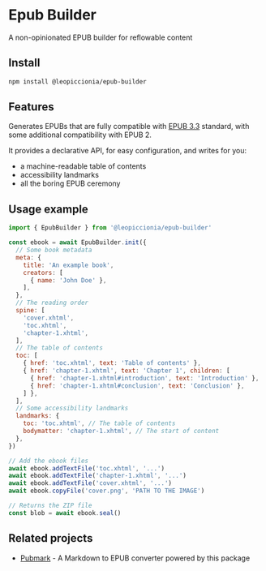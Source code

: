 # Epub Builder

A non-opinionated EPUB builder for reflowable content

## Install

```bash
npm install @leopiccionia/epub-builder
```

## Features

Generates EPUBs that are fully compatible with [EPUB 3.3](https://www.w3.org/TR/epub-33/) standard, with some additional compatibility with EPUB 2.

It provides a declarative API, for easy configuration, and writes for you:

- a machine-readable table of contents
- accessibility landmarks
- all the boring EPUB ceremony

## Usage example

```js
import { EpubBuilder } from '@leopiccionia/epub-builder'

const ebook = await EpubBuilder.init({
  // Some book metadata
  meta: {
    title: 'An example book',
    creators: [
      { name: 'John Doe' },
    ],
  },
  // The reading order
  spine: [
    'cover.xhtml',
    'toc.xhtml',
    'chapter-1.xhtml',
  ],
  // The table of contents
  toc: [
    { href: 'toc.xhtml', text: 'Table of contents' },
    { href: 'chapter-1.xhtml', text: 'Chapter 1', children: [
      { href: 'chapter-1.xhtml#introduction', text: 'Introduction' },
      { href: 'chapter-1.xhtml#conclusion', text: 'Conclusion' },
    ] },
  ],
  // Some accessibility landmarks
  landmarks: {
    toc: 'toc.xhtml', // The table of contents
    bodymatter: 'chapter-1.xhtml', // The start of content
  },
})

// Add the ebook files
await ebook.addTextFile('toc.xhtml', '...')
await ebook.addTextFile('chapter-1.xhtml', '...')
await ebook.addTextFile('cover.xhtml', '...')
await ebook.copyFile('cover.png', 'PATH TO THE IMAGE')

// Returns the ZIP file
const blob = await ebook.seal()
```

## Related projects

- [Pubmark](https://github.com/leopiccionia/pubmark) - A Markdown to EPUB converter powered by this package
